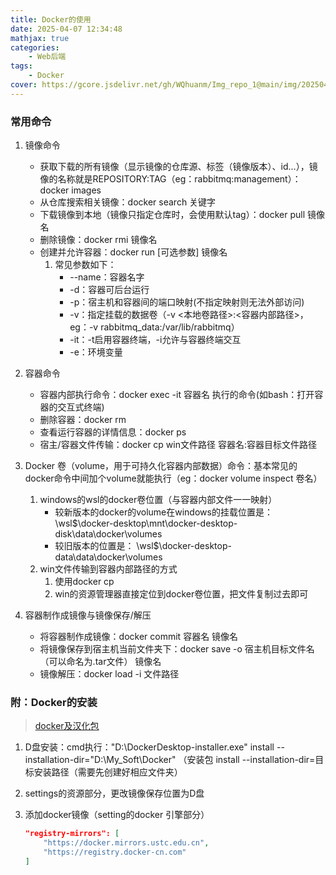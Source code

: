 ```yaml
---
title: Docker的使用
date: 2025-04-07 12:34:48
mathjax: true
categories: 
    - Web后端
tags: 
    - Docker
cover: https://gcore.jsdelivr.net/gh/WQhuanm/Img_repo_1@main/img/202504101117974.png
---
```


### 常用命令
1. 镜像命令
    + 获取下载的所有镜像（显示镜像的仓库源、标签（镜像版本）、id...），镜像的名称就是REPOSITORY:TAG（eg：rabbitmq:management）：docker images
    + 从仓库搜索相关镜像：docker search 关键字
    + 下载镜像到本地（镜像只指定仓库时，会使用默认tag）：docker pull 镜像名
    + 删除镜像：docker rmi 镜像名
    + 创建并允许容器：docker run [可选参数] 镜像名 
        1. 常见参数如下：
            + --name：容器名字
            + -d：容器可后台运行
            + -p：宿主机和容器间的端口映射(不指定映射则无法外部访问)
            + -v：指定挂载的数据卷（-v <本地卷路径>:<容器内部路径>，eg：-v rabbitmq_data:/var/lib/rabbitmq）
            + -it：-t启用容器终端，-i允许与容器终端交互
            + -e：环境变量
        
1. 容器命令
    + 容器内部执行命令：docker exec -it 容器名 执行的命令(如bash：打开容器的交互式终端)
    + 删除容器：docker rm 
    + 查看运行容器的详情信息：docker ps
    + 宿主/容器文件传输：docker cp win文件路径 容器名:容器目标文件路径

1. Docker 卷（volume，用于可持久化容器内部数据）命令：基本常见的docker命令中间加个volume就能执行（eg：docker volume inspect 卷名）
    1. windows的wsl的docker卷位置（与容器内部文件一一映射）
        + 较新版本的docker的volume在windows的挂载位置是：\\wsl$\docker-desktop\mnt\docker-desktop-disk\data\docker\volumes
        + 较旧版本的位置是： \\wsl$\docker-desktop-data\data\docker\volumes
    1. win文件传输到容器内部路径的方式
        1. 使用docker cp
        1. win的资源管理器直接定位到docker卷位置，把文件复制过去即可
1. 容器制作成镜像与镜像保存/解压
    + 将容器制作成镜像：docker commit 容器名 镜像名
    + 将镜像保存到宿主机当前文件夹下：docker save -o 宿主机目标文件名（可以命名为.tar文件） 镜像名
    + 镜像解压：docker load -i 文件路径


### 附：Docker的安装
> [docker及汉化包](https://github.com/asxez/DockerDesktop-CN)

1. D盘安装：cmd执行："D:\DockerDesktop-installer.exe" install --installation-dir="D:\My_Soft\Docker"  （安装包 install --installation-dir=目标安装路径（需要先创建好相应文件夹）

1. settings的资源部分，更改镜像保存位置为D盘

1. 添加docker镜像（setting的docker 引擎部分）

    ```json
    "registry-mirrors": [
        "https://docker.mirrors.ustc.edu.cn",
        "https://registry.docker-cn.com"
    ]
    ```

